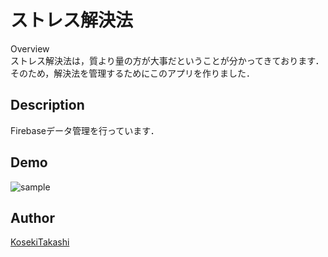 ストレス解決法
====  

Overview  
ストレス解決法は，質より量の方が大事だということが分かってきております．そのため，解決法を管理するためにこのアプリを作りました．

## Description
Firebaseデータ管理を行っています．
## Demo  
![sample](https://user-images.githubusercontent.com/53421334/70920720-62872b00-2066-11ea-80d0-ec640e2cc1a6.gif)

## Author

[KosekiTakashi](https://github.com/KosekiTakashi)
